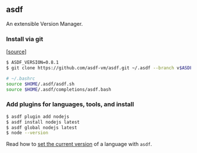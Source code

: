 ## asdf

An extensible Version Manager.

### Install via git

[[source](https://asdf-vm.com/#/core-manage-asdf)]

```bash
$ ASDF_VERSION=0.8.1
$ git clone https://github.com/asdf-vm/asdf.git ~/.asdf --branch v$ASDF_VERSION
```

```bash
# ~/.bashrc
source $HOME/.asdf/asdf.sh
source $HOME/.asdf/completions/asdf.bash
```

### Add plugins for languages, tools, and install

```bash
$ asdf plugin add nodejs
$ asdf install nodejs latest
$ asdf global nodejs latest
$ node --version
```

Read how to
[set the current version](https://asdf-vm.com/#/core-manage-versions?id=set-current-version)
of a language with `asdf`.
